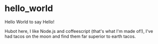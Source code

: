 # hello_world
Hello World to say Hello!

Hubot here, I like Node.js and coffeescript (that's what I'm made of!),
I've had tacos on the moon and find them far superior to earth tacos.
